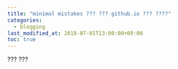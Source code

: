 ```yaml
---
title: "minimal mistakes ??? ??? github.io ??? ????"
categories: 
  - blogging
last_modified_at: 2018-07-01T13:00:00+09:00
toc: true
---
```


??? ???